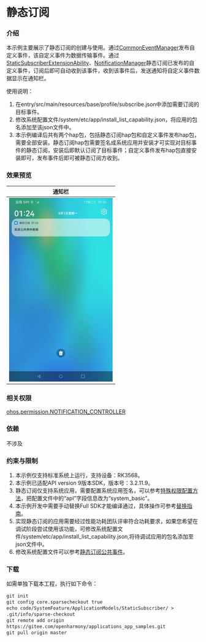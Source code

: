#  静态订阅

### 介绍

本示例主要展示了静态订阅的创建与使用。通过[CommonEventManager](https://gitee.com/openharmony/docs/blob/master/zh-cn/application-dev/reference/apis/js-apis-commonEventManager.md)发布自定义事件，该自定义事件为数据传输事件。通过[StaticSubscriberExtensionAbility](https://gitee.com/openharmony/docs/blob/master/zh-cn/application-dev/reference/apis/js-apis-application-staticSubscriberExtensionAbility.md)、[NotificationManager](https://gitee.com/openharmony/docs/blob/master/zh-cn/application-dev/reference/apis/js-apis-notificationManager.md)静态订阅已发布的自定义事件，订阅后即可自动收到该事件，收到该事件后，发送通知将自定义事件数据显示在通知栏。

使用说明：
1. 在entry/src/main/resources/base/profile/subscribe.json中添加需要订阅的目标事件。
2. 修改系统配置文件/system/etc/app/install_list_capability.json，将应用的包名添加至该json文件中。
3. 本示例编译后共有两个hap包，包括静态订阅hap包和自定义事件发布hap包，需要全部安装。静态订阅hap包需要签名成系统应用并安装才可实现对目标事件的静态订阅，安装后即默认订阅了目标事件；自定义事件发布hap包直接安装即可，发布事件后即可被静态订阅方收到。


### 效果预览
|通知栏|
|-----|
|![iamge](screenshots/device/static.jpeg)|


### 相关权限

[ohos.permission.NOTIFICATION_CONTROLLER](https://gitee.com/openharmony/docs/blob/master/zh-cn/application-dev/security/permission-list.md#ohospermissionnotification_controller)

### 依赖

不涉及

### 约束与限制

1. 本示例仅支持标准系统上运行，支持设备：RK3568。
2. 本示例已适配API version 9版本SDK，版本号：3.2.11.9。
3. 静态订阅仅支持系统应用，需要配置系统应用签名，可以参考[特殊权限配置方法](https://docs.openharmony.cn/pages/v3.2Beta/zh-cn/application-dev/security/hapsigntool-overview.md/)，把配置文件中的“apl”字段信息改为“system_basic”。
4. 本示例开发中需要手动替换Full SDK才能编译通过，具体操作可参考[替换指南](https://docs.openharmony.cn/pages/v3.2/zh-cn/application-dev/quick-start/full-sdk-switch-guide.md/)。
5. 实现静态订阅的应用需要经过性能功耗团队评审符合功耗要求，如果您希望在调试阶段尝试使用该功能，可修改系统配置文件/system/etc/app/install_list_capability.json,将待调试应用的包名添加至json文件中。
6. 修改系统配置文件可以参考[静态订阅公共事件](https://gitee.com/openharmony/docs/blob/master/zh-cn/application-dev/application-models/common-event-static-subscription.md)。

### 下载

如需单独下载本工程，执行如下命令：
```
git init
git config core.sparsecheckout true
echo code/SystemFeature/ApplicationModels/StaticSubscriber/ > .git/info/sparse-checkout
git remote add origin https://gitee.com/openharmony/applications_app_samples.git
git pull origin master
```